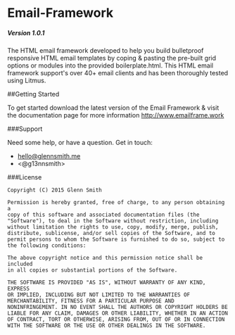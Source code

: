 # Email-Framework
##### Version 1.0.1

The HTML email framework developed to help you build bulletproof responsive HTML email templates by coping & pasting the pre-built grid options or modules into the provided boilerplate.html. This HTML email framework support's over 40+ email clients and has been thoroughly tested using Litmus. 

##Getting Started

To get started download the latest version of the Email Framework & visit the documentation page for more information http://www.emailframe.work

###Support

Need some help, or have a question.  Get in touch:

* <hello@glennsmith.me>
* <@g13nnsmith>

###License

```
Copyright (C) 2015 Glenn Smith

Permission is hereby granted, free of charge, to any person obtaining a
copy of this software and associated documentation files (the
"Software"), to deal in the Software without restriction, including
without limitation the rights to use, copy, modify, merge, publish,
distribute, sublicense, and/or sell copies of the Software, and to
permit persons to whom the Software is furnished to do so, subject to
the following conditions:

The above copyright notice and this permission notice shall be included
in all copies or substantial portions of the Software.

THE SOFTWARE IS PROVIDED "AS IS", WITHOUT WARRANTY OF ANY KIND, EXPRESS
OR IMPLIED, INCLUDING BUT NOT LIMITED TO THE WARRANTIES OF
MERCHANTABILITY, FITNESS FOR A PARTICULAR PURPOSE AND
NONINFRINGEMENT. IN NO EVENT SHALL THE AUTHORS OR COPYRIGHT HOLDERS BE
LIABLE FOR ANY CLAIM, DAMAGES OR OTHER LIABILITY, WHETHER IN AN ACTION
OF CONTRACT, TORT OR OTHERWISE, ARISING FROM, OUT OF OR IN CONNECTION
WITH THE SOFTWARE OR THE USE OR OTHER DEALINGS IN THE SOFTWARE.
```


